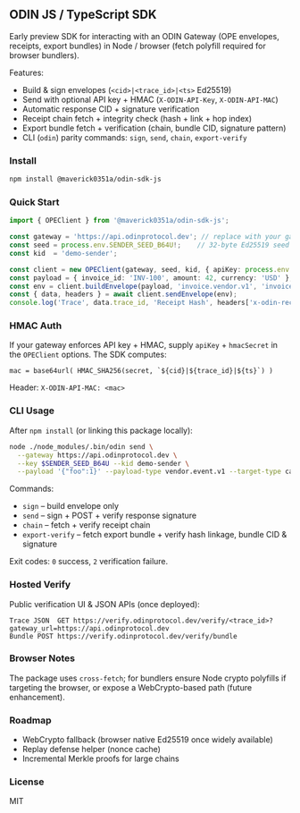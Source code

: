 ## ODIN JS / TypeScript SDK

Early preview SDK for interacting with an ODIN Gateway (OPE envelopes, receipts, export bundles) in Node / browser (fetch polyfill required for browser bundlers).

Features:
* Build & sign envelopes (`<cid>|<trace_id>|<ts>` Ed25519)
* Send with optional API key + HMAC (`X-ODIN-API-Key`, `X-ODIN-API-MAC`)
* Automatic response CID + signature verification
* Receipt chain fetch + integrity check (hash + link + hop index)
* Export bundle fetch + verification (chain, bundle CID, signature pattern)
* CLI (`odin`) parity commands: `sign`, `send`, `chain`, `export-verify`

### Install
```bash
npm install @maverick0351a/odin-sdk-js
```

### Quick Start
```typescript
import { OPEClient } from '@maverick0351a/odin-sdk-js';

const gateway = 'https://api.odinprotocol.dev'; // replace with your gateway URL
const seed = process.env.SENDER_SEED_B64U!;    // 32-byte Ed25519 seed (base64url w/out padding)
const kid  = 'demo-sender';

const client = new OPEClient(gateway, seed, kid, { apiKey: process.env.ODIN_API_KEY, hmacSecret: process.env.ODIN_API_SECRET });
const payload = { invoice_id: 'INV-100', amount: 42, currency: 'USD' };
const env = client.buildEnvelope(payload, 'invoice.vendor.v1', 'invoice.iso20022.v1');
const { data, headers } = await client.sendEnvelope(env);
console.log('Trace', data.trace_id, 'Receipt Hash', headers['x-odin-receipt-hash']);
```

### HMAC Auth
If your gateway enforces API key + HMAC, supply `apiKey` + `hmacSecret` in the `OPEClient` options. The SDK computes:
```
mac = base64url( HMAC_SHA256(secret, `${cid}|${trace_id}|${ts}`) )
```
Header: `X-ODIN-API-MAC: <mac>`

### CLI Usage
After `npm install` (or linking this package locally):
```bash
node ./node_modules/.bin/odin send \
  --gateway https://api.odinprotocol.dev \
  --key $SENDER_SEED_B64U --kid demo-sender \
  --payload '{"foo":1}' --payload-type vendor.event.v1 --target-type canonical.event.v1
```

Commands:
* `sign` – build envelope only
* `send` – sign + POST + verify response signature
* `chain` – fetch + verify receipt chain
* `export-verify` – fetch export bundle + verify hash linkage, bundle CID & signature

Exit codes: `0` success, `2` verification failure.

### Hosted Verify
Public verification UI & JSON APIs (once deployed):
```
Trace JSON  GET https://verify.odinprotocol.dev/verify/<trace_id>?gateway_url=https://api.odinprotocol.dev
Bundle POST https://verify.odinprotocol.dev/verify/bundle
```

### Browser Notes
The package uses `cross-fetch`; for bundlers ensure Node crypto polyfills if targeting the browser, or expose a WebCrypto-based path (future enhancement).

### Roadmap
* WebCrypto fallback (browser native Ed25519 once widely available)
* Replay defense helper (nonce cache)
* Incremental Merkle proofs for large chains

### License
MIT
